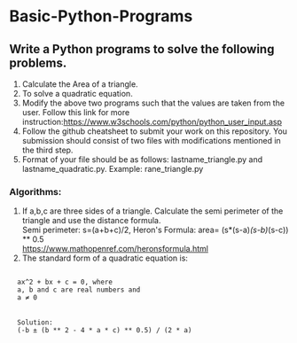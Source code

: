 # Basic-Python-Programs
## Write a Python programs to solve the following problems.
1. Calculate the Area of a triangle. 
2. To solve a quadratic equation.
3. Modify the above two programs such that the values are taken from the user. Follow this link for more instruction:https://www.w3schools.com/python/python_user_input.asp
4. Follow the github cheatsheet to submit your work on this repository. You submission should consist of two files with modifications mentioned in the third step. 
5. Format of your file should be as follows: lastname_triangle.py and lastname_quadratic.py. Example: rane_triangle.py </br>

### Algorithms:
1. If a,b,c are three sides of a triangle. Calculate the semi perimeter of the triangle and use the distance formula. </br> Semi perimeter: s=(a+b+c)/2, Heron's Formula: area= (s*(s-a)*(s-b)*(s-c)) ** 0.5 </br> https://www.mathopenref.com/heronsformula.html
3. The standard form of a quadratic equation is: </br> 
<code>
  ax^2 + bx + c = 0, where
  a, b and c are real numbers and
  a ≠ 0
</code> </br>
<code>
  Solution:
  (-b ± (b ** 2 - 4 * a * c) ** 0.5) / (2 * a)
</code>
